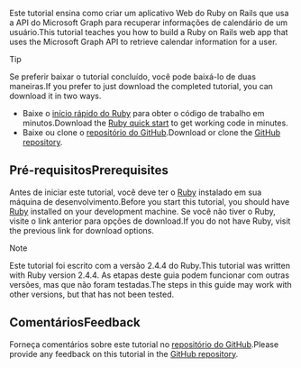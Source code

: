 <!-- markdownlint-disable MD002 MD041 -->

<span data-ttu-id="060cc-101">Este tutorial ensina como criar um aplicativo Web do Ruby on Rails que usa a API do Microsoft Graph para recuperar informações de calendário de um usuário.</span><span class="sxs-lookup"><span data-stu-id="060cc-101">This tutorial teaches you how to build a Ruby on Rails web app that uses the Microsoft Graph API to retrieve calendar information for a user.</span></span>

> [!TIP]
> <span data-ttu-id="060cc-102">Se preferir baixar o tutorial concluído, você pode baixá-lo de duas maneiras.</span><span class="sxs-lookup"><span data-stu-id="060cc-102">If you prefer to just download the completed tutorial, you can download it in two ways.</span></span>
>
> - <span data-ttu-id="060cc-103">Baixe o [início rápido do Ruby](https://developer.microsoft.com/graph/quick-start?platform=option-ruby) para obter o código de trabalho em minutos.</span><span class="sxs-lookup"><span data-stu-id="060cc-103">Download the [Ruby quick start](https://developer.microsoft.com/graph/quick-start?platform=option-ruby) to get working code in minutes.</span></span>
> - <span data-ttu-id="060cc-104">Baixe ou clone o [repositório do GitHub](https://github.com/microsoftgraph/msgraph-training-rubyrailsapp).</span><span class="sxs-lookup"><span data-stu-id="060cc-104">Download or clone the [GitHub repository](https://github.com/microsoftgraph/msgraph-training-rubyrailsapp).</span></span>

## <a name="prerequisites"></a><span data-ttu-id="060cc-105">Pré-requisitos</span><span class="sxs-lookup"><span data-stu-id="060cc-105">Prerequisites</span></span>

<span data-ttu-id="060cc-106">Antes de iniciar este tutorial, você deve ter o [Ruby](https://www.ruby-lang.org/en/downloads/) instalado em sua máquina de desenvolvimento.</span><span class="sxs-lookup"><span data-stu-id="060cc-106">Before you start this tutorial, you should have [Ruby](https://www.ruby-lang.org/en/downloads/) installed on your development machine.</span></span> <span data-ttu-id="060cc-107">Se você não tiver o Ruby, visite o link anterior para opções de download.</span><span class="sxs-lookup"><span data-stu-id="060cc-107">If you do not have Ruby, visit the previous link for download options.</span></span>

> [!NOTE]
> <span data-ttu-id="060cc-108">Este tutorial foi escrito com a versão 2.4.4 do Ruby.</span><span class="sxs-lookup"><span data-stu-id="060cc-108">This tutorial was written with Ruby version 2.4.4.</span></span> <span data-ttu-id="060cc-109">As etapas deste guia podem funcionar com outras versões, mas que não foram testadas.</span><span class="sxs-lookup"><span data-stu-id="060cc-109">The steps in this guide may work with other versions, but that has not been tested.</span></span>

## <a name="feedback"></a><span data-ttu-id="060cc-110">Comentários</span><span class="sxs-lookup"><span data-stu-id="060cc-110">Feedback</span></span>

<span data-ttu-id="060cc-111">Forneça comentários sobre este tutorial no [repositório do GitHub](https://github.com/microsoftgraph/msgraph-training-rubyrailsapp).</span><span class="sxs-lookup"><span data-stu-id="060cc-111">Please provide any feedback on this tutorial in the [GitHub repository](https://github.com/microsoftgraph/msgraph-training-rubyrailsapp).</span></span>